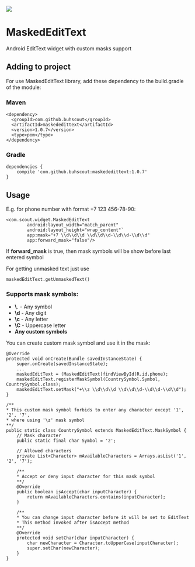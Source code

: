 [![](https://jitpack.io/v/buhscout/MaskedEditText.svg)](https://jitpack.io/#buhscout/MaskedEditText)
# MaskedEditText
Android EditText widget with custom masks support

## Adding to project
For use MaskedEditText library, add these dependency to the build.gradle of the module:
### Maven
```
<dependency>
  <groupId>com.github.buhscout</groupId>
  <artifactId>maskededittext</artifactId>
  <version>1.0.7</version>
  <type>pom</type>
</dependency>
```
### Gradle
```
dependencies {
    compile 'com.github.buhscout:maskededittext:1.0.7'
}
```

## Usage

E.g. for phone number with format +7 123 456-78-90:

```
<com.scout.widget.MaskedEditText
        android:layout_width="match_parent"
        android:layout_height="wrap_content"`
        app:mask="+7 \\d\\d\\d \\d\\d\\d-\\d\\d-\\d\\d"
        app:forward_mask="false"/>
```

If **forward_mask** is true, then mask symbols will be show before last entered symbol

For getting unmasked text just use
```
maskedEditText.getUnmaskedText()
```

### Supports mask symbols:
* **\\.** - Any symbol
* **\d** - Any digit
* **\c** - Any letter
* **\C** - Uppercase letter
* **Any custom symbols**

You can create custom mask symbol and use it in the mask:
```
@Override
protected void onCreate(Bundle savedInstanceState) {
    super.onCreate(savedInstanceState);
    ...
    maskedEditText = (MaskedEditText)findViewById(R.id.phone);
    maskedEditText.registerMaskSymbol(CountrySymbol.Symbol, CountrySymbol.class);
    maskedEditText.setMask("+\\z \\d\\d\\d \\d\\d\\d-\\d\\d-\\d\\d");
}

/**
* This custom mask symbol forbids to enter any character except '1', '2', '7', 
* where using '\z' mask symbol
**/
public static class CountrySymbol extends MaskedEditText.MaskSymbol {
    // Mask character
    public static final char Symbol = 'z';
    
    // Allowed characters
    private List<Character> mAvailableCharacters = Arrays.asList('1', '2', '7');

    /**
    * Accept or deny input character for this mask symbol
    **/
    @Override
    public boolean isAccept(char inputCharacter) {
        return mAvailableCharacters.contains(inputCharacter);
    }
    
    /**
    * You can change input character before it will be set to EditText
    * This method invoked after isAccept method
    **/
    @Override
    protected void setChar(char inputCharacter) {
        char newCharacter = Character.toUpperCase(inputCharacter);
        super.setChar(newCharacter);
    }
}
```
